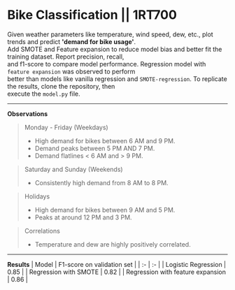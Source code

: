 # Bike Classification || 1RT700
Given weather parameters like temperature, wind speed, dew, etc., plot trends and predict **'demand for bike usage'**.    
Add SMOTE and Feature expansion to reduce model bias and better fit the training dataset. Report precision, recall,    
and f1-score to compare model performance. Regression model with ```feature expansion``` was observed to perform   
better than models like vanilla regression and ```SMOTE-regression```. To replicate the results, clone the repository, then   
execute the `model.py` file.

---
**Observations**    
> Monday - Friday (Weekdays)
> * High demand for bikes between 6 AM and 9 PM.
> * Demand peaks between 5 PM AND 7 PM.
> * Demand flatlines < 6 AM and > 9 PM.

> Saturday and Sunday (Weekends)
> * Consistently high demand from 8 AM to 8 PM.

> Holidays
> * High demand for bikes between 9 AM and 5 PM.
> * Peaks at around 12 PM and 3 PM.

> Correlations
> * Temperature and dew are highly positively correlated.
---
**Results**
| Model | F1-score on validation set |
| :- | :- |
| Logistic Regression | 0.85 |
| Regression with SMOTE | 0.82 |
| Regression with feature expansion | 0.86 |
